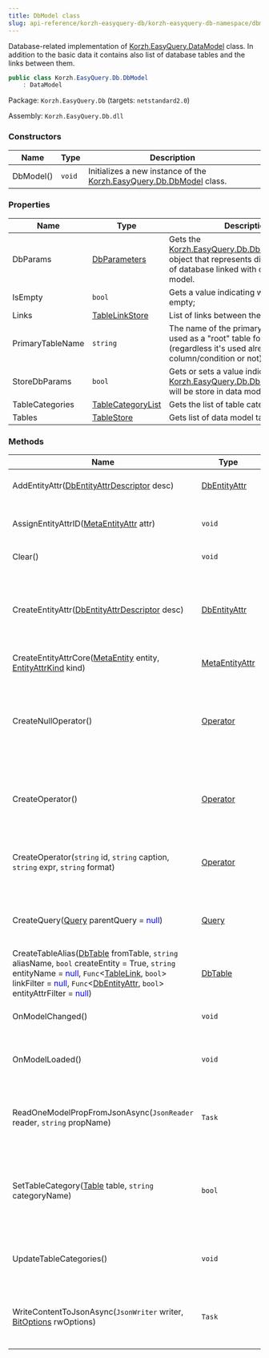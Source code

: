 ```yaml
---
title: DbModel class
slug: api-reference/korzh-easyquery-db/korzh-easyquery-db-namespace/dbmodel-class
---
```

Database-related implementation of [Korzh.EasyQuery.DataModel](/api-reference/korzh-easyquery/korzh-easyquery-namespace/datamodel-class) class.  In addition to the basic data it contains also list of database tables and the links between them.
```csharp
public class Korzh.EasyQuery.Db.DbModel
    : DataModel

```
Package: `Korzh.EasyQuery.Db` (targets: `netstandard2.0`)

Assembly: `Korzh.EasyQuery.Db.dll`

### Constructors

| Name | Type | Description | 
| --- | --- | --- | 
| DbModel() | `void` | Initializes a new instance of the [Korzh.EasyQuery.Db.DbModel](/api-reference/korzh-easyquery-db/korzh-easyquery-db-namespace/dbmodel-class) class. | 


### Properties

| Name | Type | Description | 
| --- | --- | --- | 
| DbParams | [DbParameters](/api-reference/korzh-easyquery-db/korzh-easyquery-db-namespace/dbparameters-class) | Gets the [Korzh.EasyQuery.Db.DbParameters](/api-reference/korzh-easyquery-db/korzh-easyquery-db-namespace/dbparameters-class) object that represents different options of database linked with current data model. | 
| IsEmpty | `bool` | Gets a value indicating wether model is empty; | 
| Links | [TableLinkStore](/api-reference/korzh-easyquery-db/korzh-easyquery-db-namespace/tablelinkstore-class) | List of links between the model tables. | 
| PrimaryTableName | `string` | The name of the primary which will be used as a "root" table for this query (regardless it's used already in any column/condition or not) | 
| StoreDbParams | `bool` | Gets or sets a value indicating whether [Korzh.EasyQuery.Db.DbModel.DbParams](/api-reference/korzh-easyquery-db/korzh-easyquery-db-namespace/dbmodel-class) will be store in data model definition file. | 
| TableCategories | [TableCategoryList](/api-reference/korzh-easyquery-db/korzh-easyquery-db-namespace/tablecategorylist-class) | Gets the list of table categories. | 
| Tables | [TableStore](/api-reference/korzh-easyquery-db/korzh-easyquery-db-namespace/tablestore-class) | Gets list of data model tables. | 


### Methods

| Name | Type | Description | 
| --- | --- | --- | 
| AddEntityAttr([DbEntityAttrDescriptor](/api-reference/korzh-easyquery-db/korzh-easyquery-db-namespace/dbentityattrdescriptor-class) desc) | [DbEntityAttr](/api-reference/korzh-easyquery-db/korzh-easyquery-db-namespace/dbentityattr-class) | Adds a new attribute to the model. | 
| AssignEntityAttrID([MetaEntityAttr](/api-reference/easydata-core/easydata-namespace/metaentityattr-class) attr) | `void` | Assigns the default ID for entity attribute. | 
| Clear() | `void` | Clears this instance. | 
| CreateEntityAttr([DbEntityAttrDescriptor](/api-reference/korzh-easyquery-db/korzh-easyquery-db-namespace/dbentityattrdescriptor-class) desc) | [DbEntityAttr](/api-reference/korzh-easyquery-db/korzh-easyquery-db-namespace/dbentityattr-class) | Creates the entity attribute. Used for creating entity attributes while building the model | 
| CreateEntityAttrCore([MetaEntity](/api-reference/easydata-core/easydata-namespace/metaentity-class) entity, [EntityAttrKind](/api-reference/easydata-core/easydata-namespace/entityattrkind-enum) kind) | [MetaEntityAttr](/api-reference/easydata-core/easydata-namespace/metaentityattr-class) |  | 
| CreateNullOperator() | [Operator](/api-reference/korzh-easyquery/korzh-easyquery-namespace/operator-class) | Creates the 'null' operator - a special operator which is used when a real operator can't be found (e.g. wrong ID) | 
| CreateOperator() | [Operator](/api-reference/korzh-easyquery/korzh-easyquery-namespace/operator-class) | Creates the operator. Used for creating objects while building the model | 
| CreateOperator(`string` id, `string` caption, `string` expr, `string` format) | [Operator](/api-reference/korzh-easyquery/korzh-easyquery-namespace/operator-class) | Creates the operator. Used for creating objects while building the model | 
| CreateQuery([Query](/api-reference/korzh-easyquery/korzh-easyquery-namespace/query-class) parentQuery = <span style='color: blue'>null</span>) | [Query](/api-reference/korzh-easyquery/korzh-easyquery-namespace/query-class) | Creates a Query object associated with this model | 
| CreateTableAlias([DbTable](/api-reference/korzh-easyquery-db/korzh-easyquery-db-namespace/dbtable-class) fromTable, `string` aliasName, `bool` createEntity = True, `string` entityName = <span style='color: blue'>null</span>, `Func`&lt;[TableLink](/api-reference/korzh-easyquery-db/korzh-easyquery-db-namespace/tablelink-class), `bool`&gt; linkFilter = <span style='color: blue'>null</span>, `Func`&lt;[DbEntityAttr](/api-reference/korzh-easyquery-db/korzh-easyquery-db-namespace/dbentityattr-class), `bool`&gt; entityAttrFilter = <span style='color: blue'>null</span>) | [DbTable](/api-reference/korzh-easyquery-db/korzh-easyquery-db-namespace/dbtable-class) | Creates table alias from the table. | 
| OnModelChanged() | `void` | Called after the model has been changed. | 
| OnModelLoaded() | `void` | Called after the model has been loaded from some file or string. | 
| ReadOneModelPropFromJsonAsync(`JsonReader` reader, `string` propName) | `Task` | Reads one model property from JSON (asynchronous way). | 
| SetTableCategory([Table](/api-reference/korzh-easyquery-db/korzh-easyquery-db-namespace/table-class) table, `string` categoryName) | `bool` | Sets the category of the table. Creates a new category if the specified one does not exist yet. | 
| UpdateTableCategories() | `void` | Updates the categories in tables (usually after the loading). | 
| WriteContentToJsonAsync(`JsonWriter` writer, [BitOptions](/api-reference/easydata-core/easydata-namespace/bitoptions-class) rwOptions) | `Task` | Writes the content of DbMomdel to JSON (asynchronous way). |